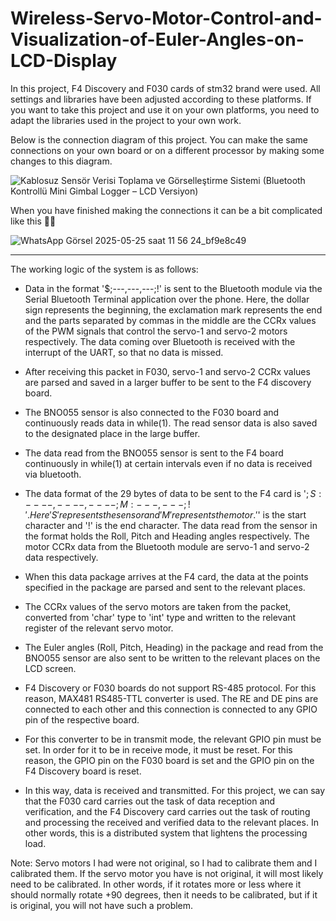 # Wireless-Servo-Motor-Control-and-Visualization-of-Euler-Angles-on-LCD-Display

In this project, F4 Discovery and F030 cards of stm32 brand were used. All settings and libraries have been adjusted according to these platforms. If you want to take this project and use it on your own platforms, you need to adapt the libraries used in the project to your own work.

Below is the connection diagram of this project. You can make the same connections on your own board or on a different processor by making some changes to this diagram.

![Kablosuz Sensör Verisi Toplama ve Görselleştirme Sistemi (Bluetooth Kontrollü Mini Gimbal Logger – LCD Versiyon)](https://github.com/user-attachments/assets/d2acd7d9-24fb-4b48-aabf-729946f834b3)

When you have finished making the connections it can be a bit complicated like this 😵‍💫

![WhatsApp Görsel 2025-05-25 saat 11 56 24_bf9e8c49](https://github.com/user-attachments/assets/b4a2753c-d8c7-40a5-9bda-f1605d7ba24d)

-----------------------------------------------------------------------------------------------------------------------------------------------------------------------------------

The working logic of the system is as follows:

- Data in the format '$;---,---,---;!' is sent to the Bluetooth module via the Serial Bluetooth Terminal application over the phone. Here, the dollar sign represents the beginning, the exclamation mark represents the end and the parts separated by commas in the middle are the CCRx values of the PWM signals that control the servo-1 and servo-2 motors respectively. The data coming over Bluetooth is received with the interrupt of the UART, so that no data is missed.

- After receiving this packet in F030, servo-1 and servo-2 CCRx values are parsed and saved in a larger buffer to be sent to the F4 discovery board.

- The BNO055 sensor is also connected to the F030 board and continuously reads data in while(1). The read sensor data is also saved to the designated place in the large buffer. 

- The data read from the BNO055 sensor is sent to the F4 board continuously in while(1) at certain intervals even if no data is received via bluetooth.

- The data format of the 29 bytes of data to be sent to the F4 card is '$;S:----,----,----;M:---,---;!'. Here 'S' represents the sensor and 'M' represents the motor. '$' is the start character and '!' is the end character. The data read from the sensor in the format holds the Roll, Pitch and Heading angles respectively. The motor CCRx data from the Bluetooth module are servo-1 and servo-2 data respectively.

- When this data package arrives at the F4 card, the data at the points specified in the package are parsed and sent to the relevant places.

- The CCRx values of the servo motors are taken from the packet, converted from 'char' type to 'int' type and written to the relevant register of the relevant servo motor.

- The Euler angles (Roll, Pitch, Heading) in the package and read from the BNO055 sensor are also sent to be written to the relevant places on the LCD screen.

- F4 Discovery or F030 boards do not support RS-485 protocol. For this reason, MAX481 RS485-TTL converter is used. The RE and DE pins are connected to each other and this connection is connected to any GPIO pin of the respective board.

- For this converter to be in transmit mode, the relevant GPIO pin must be set. In order for it to be in receive mode, it must be reset. For this reason, the GPIO pin on the F030 board is set and the GPIO pin on the F4 Discovery board is reset.

- In this way, data is received and transmitted. For this project, we can say that the F030 card carries out the task of data reception and verification, and the F4 Discovery card carries out the task of routing and processing the received and verified data to the relevant places. In other words, this is a distributed system that lightens the processing load.

Note: Servo motors I had were not original, so I had to calibrate them and I calibrated them. If the servo motor you have is not original, it will most likely need to be calibrated. In other words, if it rotates more or less where it should normally rotate +90 degrees, then it needs to be calibrated, but if it is original, you will not have such a problem.
